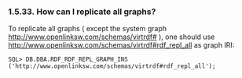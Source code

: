 <div id="replallgr_01" class="section">

<div class="titlepage">

<div>

<div>

### 1.5.33. How can I replicate all graphs?

</div>

</div>

</div>

To replicate all graphs ( except the system graph
http://www.openlinksw.com/schemas/virtrdf# ), one should use
http://www.openlinksw.com/schemas/virtrdf#rdf_repl_all as graph IRI:

``` programlisting
SQL> DB.DBA.RDF_RDF_REPL_GRAPH_INS ('http://www.openlinksw.com/schemas/virtrdf#rdf_repl_all');
```

</div>
